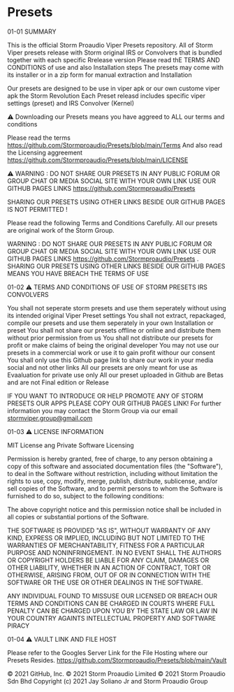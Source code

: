# Presets

01-01  SUMMARY

This is the official Storm Proaudio Viper Presets repository. 
All of Storm Viper presets release with Storm original IRS or Convolvers that is bundled together with each specific Rrelease version
Please read thE TERMS AND CONDITIONS of use and also Installation steps 
The presets may come with its installer or in a zip form for manual extraction and Installation

Our presets are designed to be use in viper apk or our own custome viper apk the Storm Revolution
Each Preset releasd includes specific viper settings (preset) and IRS Convolver (Kernel)

⚠ Downloading our Presets means you have aggreed to ALL our terms and conditions

Please read the terms https://github.com/Stormproaudio/Presets/blob/main/Terms And also 
read the Licensing aggreement https://github.com/Stormproaudio/Presets/blob/main/LICENSE

⚠ WARNING : DO NOT SHARE OUR PRESETS IN ANY PUBLIC FORUM OR GROUP CHAT OR MEDIA SOCIAL SITE WITH YOUR OWN LINK
USE OUR GITHUB PAGES LINKS  https://github.com/Stormproaudio/Presets 

SHARING OUR PRESETS USING OTHER LINKS BESIDE OUR GITHUB PAGES IS NOT PERMITTED !  

Please read the following Terms and Conditions Carefully. All our presets are original work of the Storm Group.

WARNING : DO NOT SHARE OUR PRESETS IN ANY PUBLIC FORUM OR GROUP CHAT OR MEDIA SOCIAL SITE WITH YOUR OWN LINK
USE OUR GITHUB PAGES LINKS  https://github.com/Stormproaudio/Presets . SHARING OUR PRESETS USING OTHER
LINKS BESIDE OUR GITHUB PAGES MEANS YOU HAVE BREACH THE TERMS OF USE 

01-02 ⚠ TERMS AND CONDITIONS OF USE OF STORM PRESETS IRS CONVOLVERS

You shall not seperate storm presets and use them seperately without using its intended original Viper Preset settings
You shall not extract, repackaged, compile our presets and use them seperately in your own Installation or preset
You shall not share our presets offline or online and distribute them without prior permission from us
You shall not distribute our presets for profit or make claims of being the original developer
You may not use our presets in a commercial work or use it to gain profit withour our consent
You shall only use this Github page link to share our work in your media social and not other links 
All our presets are only meant for use as Evaaluation for private use only
All our preset uploaded in Github are Betas and are not Final edition or Release

IF YOU WANT TO INTRODUCE OR HELP PROMOTE ANY OF STORM PRESETS OUR APPS PLEASE COPY OUR GITHUB PAGES LINK! 
For further information you may contact the Storm Group via our email stormviper.group@gmail.com

01-03 ⚠  LICENSE INFORMATION 

MIT License ang Private Software Licensing

Permission is hereby granted, free of charge, to any person obtaining a copy
of this software and associated documentation files (the "Software"), to deal
in the Software without restriction, including without limitation the rights
to use, copy, modify, merge, publish, distribute, sublicense, and/or sell
copies of the Software, and to permit persons to whom the Software is
furnished to do so, subject to the following conditions:

The above copyright notice and this permission notice shall be included in all
copies or substantial portions of the Software.

THE SOFTWARE IS PROVIDED "AS IS", WITHOUT WARRANTY OF ANY KIND, EXPRESS OR
IMPLIED, INCLUDING BUT NOT LIMITED TO THE WARRANTIES OF MERCHANTABILITY,
FITNESS FOR A PARTICULAR PURPOSE AND NONINFRINGEMENT. IN NO EVENT SHALL THE
AUTHORS OR COPYRIGHT HOLDERS BE LIABLE FOR ANY CLAIM, DAMAGES OR OTHER
LIABILITY, WHETHER IN AN ACTION OF CONTRACT, TORT OR OTHERWISE, ARISING FROM,
OUT OF OR IN CONNECTION WITH THE SOFTWARE OR THE USE OR OTHER DEALINGS IN THE
SOFTWARE.

ANY INDIVIDUAL FOUND TO MISSUSE OUR LICENSED OR BREACH OUR TERMS AND CONDITIONS 
CAN BE CHARGED IN COURTS WHERE FULL PENALTY CAN BE CHARGED UPON YOU BY
THE STATE LAW OR LAW IN YOUR COUNTRY AGAINTS INTELLECTUAL PROPERTY AND
SOFTWARE PIRACY

01-04  ⚠ VAULT LINK AND FILE HOST 

Please refer to the Googles Server Link for the File Hosting where our Presets Resides.
https://github.com/Stormproaudio/Presets/blob/main/Vault


© 2021 GitHub, Inc. © 2021 Storm Proaudio Limited © 2021 Storm Proaudio Sdn Bhd
Copyright (c) 2021 Jay Soliano Jr and Storm Proaudio Group

